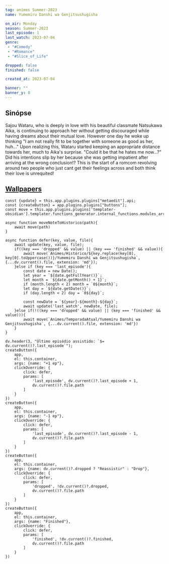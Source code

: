 ```yaml
---
tag: animes Summer-2023
name: Yumemiru Danshi wa Genjitsushugisha

on_air: Monday
season: Summer-2023
last_episode: 1
last_watch: 2023-07-04
genre: 
 - "#Comedy"
 - "#Romance"
 - "#Slice_of_Life"

dropped: false
finished: false

created_at: 2023-07-04

banner: ""
banner_y: 0
---
```

## Sinópse
Sajou Wataru, who is deeply in love with his beautiful classmate Natsukawa Aika, is continuing to approach her without getting discouraged while having dreams about their mutual love. However one day he woke up thinking "I am not really fit to be together with someone as good as her, huh..." Upon realizing this, Wataru started keeping an appropriate distance towards her, much to Aika's surprise. "Could it be that he hates me now...?" Did his intentions slip by her because she was getting impatient after arriving at the wrong conclusion!? This is the start of a romcom revolving around two people who just cant get their feelings across and both think their love is unrequited!

## [Wallpapers](https://wall.alphacoders.com/search.php?search=Yumemiru+Danshi+wa+Genjitsushugisha&lang=Portuguese)

```dataviewjs
const {update} = this.app.plugins.plugins["metaedit"].api;
const {createButton} = app.plugins.plugins["buttons"];
const move = this.app.plugins.plugins['templater-obsidian'].templater.functions_generator.internal_functions.modules_array[1].static_functions.get('move');

async function moveNoteToHistorico(path){
	await move(path)
}

async function defer(key, value, file){
	await update(key, value, file);
	if((key === 'dropped' && value) || (key === 'finished' && value)){
		await move(`Animes/Histórico/${key.replace(key[0], key[0].toUppercase())}/Yumemiru Danshi wa Genjitsushugisha`, {...dv.current().file, extension: 'md'});
	}else if (key === 'last_episode'){
		const date = new Date();
		let year = `${date.getFullYear()}`;
		let month = `${date.getMonth() + 1}`;
		if (month.length < 2) month = `0${month}`;
		let day = `${date.getDate()}`;
		if (day.length < 2) day = `0${day}`;

		const newDate = `${year}-${month}-${day}`;
		await update('last_watch', newDate, file);
	}else if(!((key === 'dropped' && value) || (key === 'finished' && value))){
		await move(`Animes/TemporadaAtual/Yumemiru Danshi wa Genjitsushugisha`, {...dv.current().file, extension: 'md'})
	}
}

dv.header(3, "Último episódio assistido: `$= dv.current()?.last_episode`");
createButton({
	app,
	el: this.container,
	args: {name: "+1 ep"},
	clickOverride: {
		click: defer,
		params: [
			'last_episode', dv.current()?.last_episode + 1,
			dv.current()?.file.path
		]
	}
})
createButton({
	app,
	el: this.container,
	args: {name: "-1 ep"},
	clickOverride: {
		click: defer,
		params: [
			'last_episode', dv.current()?.last_episode - 1,
			dv.current()?.file.path
		]
	}
})
createButton({
	app,
	el: this.container,
	args: {name: dv.current()?.dropped ? "Reassistir" : "Drop"},
	clickOverride: {
		click: defer,
		params: [
			'dropped', !dv.current()?.dropped,
			dv.current()?.file.path
		]
	}
})
createButton({
	app,
	el: this.container,
	args: {name: "Finished"},
	clickOverride: {
		click: defer,
		params: [
			'finished', !dv.current()?.finished,
			dv.current()?.file.path
		]
	}
})
```
